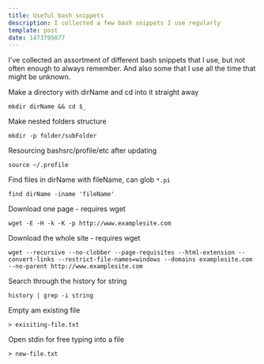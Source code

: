 ```yaml
---
title: Useful bash snippets
description: I collected a few bash snippets I use regularly
template: post
date: 1473795077
---
```


I've collected an assortment of different bash snippets that I use, but not often enough to always remember. And also some that I use all the time that might be unknown.


Make a directory with dirName and cd into it straight away
```
mkdir dirName && cd $_
```

Make nested folders structure
```
mkdir -p folder/subFolder
```

Resourcing bashsrc/profile/etc after updating
```
source ~/.profile
```

Find files in dirName with fileName, can glob `*.pi`
```
find dirName -iname 'fileName'
```

Download one page - requires wget
```
wget -E -H -k -K -p http://www.examplesite.com
```

Download the whole site - requires wget
```
wget --recursive --no-clobber --page-requisites --html-extension --convert-links --restrict-file-names=windows --domains examplesite.com --no-parent http://www.examplesite.com
```

Search through the history for string
```
history | grep -i string
```

Empty am existing file
```
> exisiting-file.txt
```

Open stdin for free typing into a file
```
> new-file.txt
```
